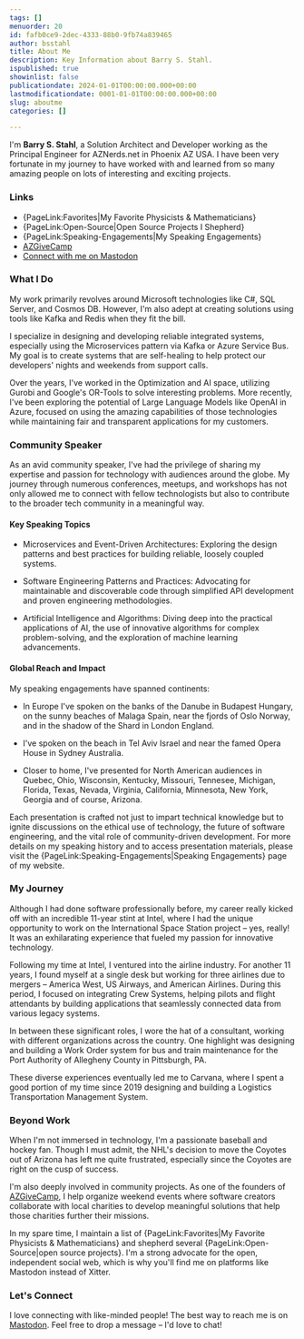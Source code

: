 ```yaml
---
tags: []
menuorder: 20
id: fafb0ce9-2dec-4333-88b0-9fb74a839465
author: bsstahl
title: About Me
description: Key Information about Barry S. Stahl.
ispublished: true
showinlist: false
publicationdate: 2024-01-01T00:00:00.000+00:00
lastmodificationdate: 0001-01-01T00:00:00.000+00:00
slug: aboutme
categories: []

---
```

I'm **Barry S. Stahl**, a Solution Architect and Developer working as the Principal Engineer for AZNerds.net in Phoenix AZ USA. I have been very fortunate in my journey to have worked with and learned from so many amazing people on lots of interesting and exciting projects.

### Links

* {PageLink:Favorites|My Favorite Physicists & Mathematicians}
* {PageLink:Open-Source|Open Source Projects I Shepherd}
* {PageLink:Speaking-Engagements|My Speaking Engagements}
* [AZGiveCamp](https://azgivecamp.org)
* [Connect with me on Mastodon](https://fosstodon.org/@bsstahl)

### What I Do

My work primarily revolves around Microsoft technologies like C#, SQL Server, and Cosmos DB. However, I'm also adept at creating solutions using tools like Kafka and Redis when they fit the bill.

I specialize in designing and developing reliable integrated systems, especially using the Microservices pattern via Kafka or Azure Service Bus. My goal is to create systems that are self-healing to help protect our developers' nights and weekends from support calls.

Over the years, I've worked in the Optimization and AI space, utilizing Gurobi and Google's OR-Tools to solve interesting problems. More recently, I've been exploring the potential of Large Language Models like OpenAI in Azure, focused on using the amazing capabilities of those technologies while maintaining fair and transparent applications for my customers.

### Community Speaker

As an avid community speaker, I've had the privilege of sharing my expertise and passion for technology with audiences around the globe. My journey through numerous conferences, meetups, and workshops has not only allowed me to connect with fellow technologists but also to contribute to the broader tech community in a meaningful way.

#### Key Speaking Topics

* Microservices and Event-Driven Architectures: Exploring the design patterns and best practices for building reliable, loosely coupled systems.

* Software Engineering Patterns and Practices: Advocating for maintainable and discoverable code through simplified API development and proven engineering methodologies.

* Artificial Intelligence and Algorithms: Diving deep into the practical applications of AI, the use of innovative algorithms for complex problem-solving, and the exploration of machine learning advancements.

#### Global Reach and Impact

My speaking engagements have spanned continents:

* In Europe I've spoken on the banks of the Danube in Budapest Hungary, on the sunny beaches of Malaga Spain, near the fjords of Oslo Norway, and in the shadow of the Shard in London England.

* I've spoken on the beach in Tel Aviv Israel and near the famed Opera House in Sydney Australia.

* Closer to home, I've presented for North American audiences in Quebec, Ohio, Wisconsin, Kentucky, Missouri, Tennesee, Michigan, Florida, Texas, Nevada, Virginia, California, Minnesota, New York, Georgia and of course, Arizona.

Each presentation is crafted not just to impart technical knowledge but to ignite discussions on the ethical use of technology, the future of software engineering, and the vital role of community-driven development. For more details on my speaking history and to access presentation materials, please visit the {PageLink:Speaking-Engagements|Speaking Engagements} page of my website.

### My Journey

Although I had done software professionally before, my career really kicked off with an incredible 11-year stint at Intel, where I had the unique opportunity to work on the International Space Station project – yes, really! It was an exhilarating experience that fueled my passion for innovative technology.

Following my time at Intel, I ventured into the airline industry. For another 11 years, I found myself at a single desk but working for three airlines due to mergers – America West, US Airways, and American Airlines. During this period, I focused on integrating Crew Systems, helping pilots and flight attendants by building applications that seamlessly connected data from various legacy systems.

In between these significant roles, I wore the hat of a consultant, working with different organizations across the country. One highlight was designing and building a Work Order system for bus and train maintenance for the Port Authority of Allegheny County in Pittsburgh, PA.

These diverse experiences eventually led me to Carvana, where I spent a good portion of my time since 2019 designing and building a Logistics Transportation Management System.

### Beyond Work

When I'm not immersed in technology, I'm a passionate baseball and hockey fan. Though I must admit, the NHL's decision to move the Coyotes out of Arizona has left me quite frustrated, especially since the Coyotes are right on the cusp of success.

I'm also deeply involved in community projects. As one of the founders of [AZGiveCamp](https://azgivecamp.org), I help organize weekend events where software creators collaborate with local charities to develop meaningful solutions that help those charities further their missions.

In my spare time, I maintain a list of {PageLink:Favorites|My Favorite Physicists & Mathematicians} and shepherd several {PageLink:Open-Source|open source projects}. I'm a strong advocate for the open, independent social web, which is why you'll find me on platforms like Mastodon instead of Xitter.

### Let's Connect

I love connecting with like-minded people! The best way to reach me is on [Mastodon](https://fosstodon.org/@bsstahl). Feel free to drop a message – I'd love to chat!
